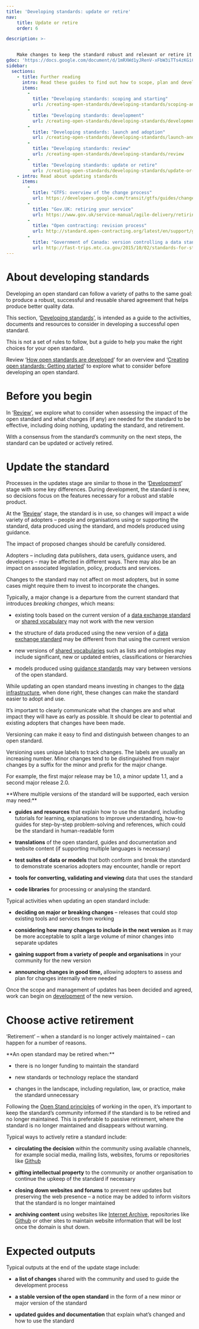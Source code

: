 ```yaml
---
title: 'Developing standards: update or retire'
nav:
    title: Update or retire
    order: 6

description: >- 


    Make changes to keep the standard robust and relevant or retire it gracefully.
gdoc: 'https://docs.google.com/document/d/1mRXWd1yJRenV-xFbW3iTTs4zKGiCLLXkMYWiMlXoexw/edit?usp=sharing'
sidebar:
  sections:
    - title: Further reading
      intro: Read these guides to find out how to scope, plan and develop your standard
      items:
        -          
          title: "Developing standards: scoping and starting"
          url: /creating-open-standards/developing-standards/scoping-and-starting
        -          
          title: "Developing standards: development"
          url: /creating-open-standards/developing-standards/development
        -          
          title: "Developing standards: launch and adoption"
          url: /creating-open-standards/developing-standards/launch-and-adoption
        -          
          title: "Developing standards: review"
          url: /creating-open-standards/developing-standards/review
        -          
          title: "Developing standards: update or retire"
          url: /creating-open-standards/developing-standards/update-or-retire
    - intro: Read about updating standards
      items:
        -          
          title: "GTFS: overview of the change process"
          url: https://developers.google.com/transit/gtfs/guides/changes-overview
        -          
          title: "Gov.UK: retiring your service"
          url: https://www.gov.uk/service-manual/agile-delivery/retiring-your-service
        -          
          title: "Open contracting: revision process"
          url: http://standard.open-contracting.org/latest/en/support/governance/#revision-process
        -          
          title: "Government of Canada: version controlling a data standard"
          url: http://fast-trips.mtc.ca.gov/2015/10/02/standards-for-standards/    
---
```


# About developing standards

Developing an open standard can follow a variety of paths to the same goal: to produce a robust, successful and reusable shared agreement that helps produce better quality data. 

This section, ‘[Developing standards](/creating-open-standards/developing-standards)’, is intended as a guide to the activities, documents and resources to consider in developing a successful open standard. 

This is not a set of rules to follow, but a guide to help you make the right choices for your open standard.

Review ‘[How open standards are developed](/introduction/how-open-standards-are-developed)’ for an overview and ‘[Creating open standards: Getting started](/creating-open-standards/getting-started)’ to explore what to consider before developing an open standard.

# Before you begin

In ‘[Review](/creating-open-standards/developing-standards/review)’, we explore what to consider when assessing the impact of the open standard and what changes (if any) are needed for the standard to be effective, including doing nothing, updating the standard, and retirement. 

With a consensus from the standard’s community on the next steps, the standard can be updated or actively retired.

# Update the standard

Processes in the updates stage are similar to those in the ‘[Development](/creating-open-standards/developing-standards/development)’ stage with some key differences. During development, the standard is new, so decisions focus on the features necessary for a robust and stable product. 

At the ‘[Review](/creating-open-standards/developing-standards/review)’ stage, the standard is in use, so changes will impact a wide variety of adopters – people and organisations using or supporting the standard, data produced using the standard, and models produced using guidance.

The impact of proposed changes should be carefully considered. 

Adopters – including data publishers, data users, guidance users, and developers – may be affected in different ways. There may also be an impact on associated legislation, policy, products and services.

Changes to the standard may not affect on most adopters, but in some cases might require them to invest to incorporate the changes. 

Typically, a major change is a departure from the current standard that introduces *breaking changes*, which means:

* existing tools based on the current version of a [data exchange standard](https://docs.google.com/document/d/1LJfRC5wKrHuV4FDMk4RyL_mgoIdRdnis5rZg8NYGT1Y/edit#heading=h.gquw9huwsj6k) or  [shared vocabulary](https://docs.google.com/document/d/1LJfRC5wKrHuV4FDMk4RyL_mgoIdRdnis5rZg8NYGT1Y/edit#heading=h.36hd992dzujg) may not work with the new version

* the structure of data produced using the new version of a [data exchange standard](https://docs.google.com/document/d/1LJfRC5wKrHuV4FDMk4RyL_mgoIdRdnis5rZg8NYGT1Y/edit#heading=h.gquw9huwsj6k) may be different from that using the current version

* new versions of [shared vocabularies](https://docs.google.com/document/d/1LJfRC5wKrHuV4FDMk4RyL_mgoIdRdnis5rZg8NYGT1Y/edit#heading=h.36hd992dzujg) such as lists and ontologies may include significant, new or updated entries, classifications or hierarchies

* models produced using [guidance standards](https://docs.google.com/document/d/1LJfRC5wKrHuV4FDMk4RyL_mgoIdRdnis5rZg8NYGT1Y/edit#heading=h.756ycxwioez5) may vary between versions of the open standard.

While updating an open standard means investing in changes to the [data infrastructure](https://theodi.org/topic/data-infrastructure/), when done right, these changes can make the standard easier to adopt and use. 

It’s important to clearly communicate what the changes are and what impact they will have as early as possible. It should be clear to potential and existing adopters that changes have been made. 

Versioning can make it easy to find and distinguish between changes to an open standard. 

Versioning uses unique labels to track changes. The labels are usually an increasing number. Minor changes tend to be distinguished from major changes by a suffix for the minor and prefix for the major change. 

For example, the first major release may be 1.0, a minor update 1.1, and a second major release 2.0.

<div class="callout" markdown="1">
**Where multiple versions of the standard will be supported, each version may need:**

* **guides and resources** that explain how to use the standard, including tutorials for learning, explanations to improve understanding, how-to guides for step-by-step problem-solving and references, which could be the standard in human-readable form

* **translations** of the open standard, guides and documentation and website content (if supporting multiple languages is necessary)

* **test suites of data or models** that both conform and break the standard to demonstrate scenarios adopters may encounter, handle or report

* **tools for converting, validating and viewing** data that uses the standard 

* **code libraries** for processing or analysing the standard.
</div>

Typical activities when updating an open standard include:

* **deciding on major or breaking changes** – releases that could stop existing tools and services from working

* **considering how many changes to include in the next version** as it may be more acceptable to split a large volume of minor changes into separate updates

* **gaining support from a variety of people and organisations** in your community for the new version

* **announcing changes in good time,** allowing adopters to assess and plan for changes internally where needed

Once the scope and management of updates has been decided and agreed, work can begin on [development](/creating-open-standards/developing-standards/development) of the new version.

# Choose active retirement

‘Retirement’ – when a standard is no longer actively maintained – can happen for a number of reasons. 

<div class="callout" markdown="1">
**An open standard may be retired when:**

* there is no longer funding to maintain the standard

* new standards or technology replace the standard

* changes in the landscape, including regulation, law, or practice, make the standard unnecessary
</div>

Following the [Open Stand principles](https://open-stand.org/about-us/principles/) of working in the open, it’s important to keep the standard’s community informed if the standard is to be retired and no longer maintained. This is preferable to passive retirement, where the standard is no longer maintained and disappears without warning.

Typical ways to actively retire a standard include:

* **circulating the decision** within the community using available channels, for example social media, mailing lists, websites, forums or repositories like [Github](https://github.com/)

* **gifting intellectual property** to the community or another organisation to continue the upkeep of the standard if necessary

* **closing down websites and forums** to prevent new updates but preserving the web presence – a notice may be added to inform visitors that the standard is no longer maintained

* **archiving content** using websites like [Internet Archive](https://archive.org/), repositories like [Github](https://github.com/) or other sites to maintain website information that will be lost once the domain is shut down.

 

# Expected outputs

Typical outputs at the end of the update stage include:

* **a list of changes** shared with the community and used to guide the development process

* **a stable version of the open standard** in the form of a new minor or major version of the standard

* **updated guides and documentation** that explain what’s changed and how to use the standard
